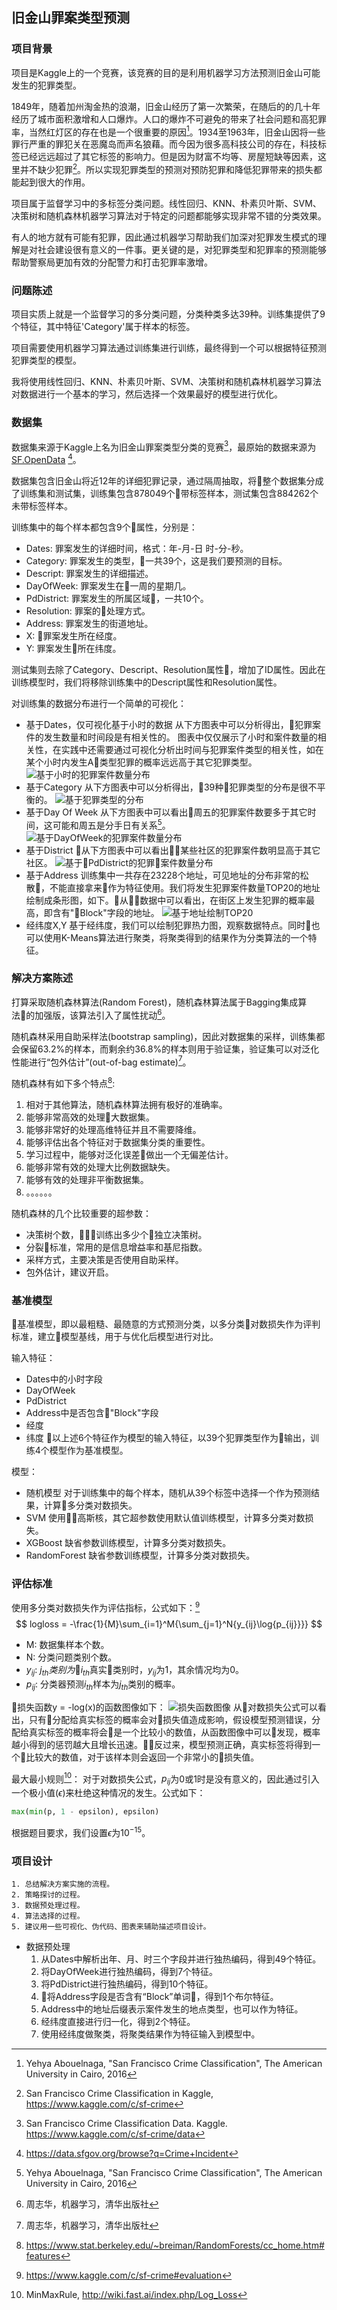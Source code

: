 ## 旧金山罪案类型预测

### 项目背景 
项目是Kaggle上的一个竞赛，该竞赛的目的是利用机器学习方法预测旧金山可能发生的犯罪类型。

1849年，随着加州淘金热的浪潮，旧金山经历了第一次繁荣，在随后的的几十年经历了城市面积激增和人口爆炸。人口的爆炸不可避免的带来了社会问题和高犯罪率，当然红灯区的存在也是一个很重要的原因[^1]。1934至1963年，旧金山因将一些罪行严重的罪犯关在恶魔岛而声名狼藉。而今因为很多高科技公司的存在，科技标签已经远远超过了其它标签的影响力。但是因为财富不均等、房屋短缺等因素，这里并不缺少犯罪[^2]。所以实现犯罪类型的预测对预防犯罪和降低犯罪带来的损失都能起到很大的作用。

[^1]: Yehya Abouelnaga, "San Francisco Crime Classification", The American University in Cairo, 2016
[^2]: San Francisco Crime Classification in Kaggle, https://www.kaggle.com/c/sf-crime

项目属于监督学习中的多标签分类问题。线性回归、KNN、朴素贝叶斯、SVM、决策树和随机森林机器学习算法对于特定的问题都能够实现非常不错的分类效果。

有人的地方就有可能有犯罪，因此通过机器学习帮助我们加深对犯罪发生模式的理解是对社会建设很有意义的一件事。更关键的是，对犯罪类型和犯罪率的预测能够帮助警察局更加有效的分配警力和打击犯罪率激增。

### 问题陈述
项目实质上就是一个监督学习的多分类问题，分类种类多达39种。训练集提供了9个特征，其中特征'Category'属于样本的标签。

项目需要使用机器学习算法通过训练集进行训练，最终得到一个可以根据特征预测犯罪类型的模型。

我将使用线性回归、KNN、朴素贝叶斯、SVM、决策树和随机森林机器学习算法对数据进行一个基本的学习，然后选择一个效果最好的模型进行优化。


### 数据集
数据集来源于Kaggle上名为旧金山罪案类型分类的竞赛[^3]，最原始的数据来源为[SF.OpenData](https://datasf.org/opendata/) [^4]。

数据集包含旧金山将近12年的详细犯罪记录，通过隔周抽取，将整个数据集分成了训练集和测试集，训练集包含878049个带标签样本，测试集包含884262个未带标签样本。

训练集中的每个样本都包含9个属性，分别是：
- Dates: 罪案发生的详细时间，格式：年-月-日 时-分-秒。
- Category: 罪案发生的类型，一共39个，这是我们要预测的目标。
- Descript: 罪案发生的详细描述。
- DayOfWeek: 罪案发生在一周的星期几。
- PdDistrict: 罪案发生的所属区域，一共10个。
- Resolution: 罪案的处理方式。
- Address: 罪案发生的街道地址。
- X: 罪案发生所在经度。
- Y: 罪案发生所在纬度。

测试集则去除了Category、Descript、Resolution属性，增加了ID属性。因此在训练模型时，我们将移除训练集中的Descript属性和Resolution属性。

对训练集的数据分布进行一个简单的可视化：
- 基于Dates，仅可视化基于小时的数据
从下方图表中可以分析得出，犯罪案件的发生数量和时间段是有相关性的。
图表中仅仅展示了小时和案件数量的相关性，在实践中还需要通过可视化分析出时间与犯罪案件类型的相关性，如在某个小时内发生A类型犯罪的概率远远高于其它犯罪类型。
![基于小时的犯罪案件数量分布](images/hours.png "基于小时的犯罪案件数量分布")
- 基于Category
从下方图表中可以分析得出，39种犯罪类型的分布是很不平衡的。
![基于犯罪类型的分布](images/Category.png)
- 基于Day Of Week
从下方图表中可以看出周五的犯罪案件数要多于其它时间，这可能和周五是分手日有关系[^1]。
![基于DayOfWeek的犯罪案件数量分布](images/DayOfWeek.png)
- 基于District
从下方图表中可以看出某些社区的犯罪案件数明显高于其它社区。
![基于PdDistrict的犯罪案件数量分布](images/PdDistrict.png)
- 基于Address
训练集中一共存在23228个地址，可见地址的分布非常的松散，不能直接拿来作为特征使用。我们将发生犯罪案件数量TOP20的地址绘制成条形图，如下。从数据中可以看出，在街区上发生犯罪的概率最高，即含有"Block"字段的地址。
![基于地址绘制TOP20](images/address.jpg)
- 经纬度X,Y
基于经纬度，我们可以绘制犯罪热力图，观察数据特点。同时也可以使用K-Means算法进行聚类，将聚类得到的结果作为分类算法的一个特征。


[^3]: San Francisco Crime Classification Data. Kaggle. https://www.kaggle.com/c/sf-crime/data
[^4]: https://data.sfgov.org/browse?q=Crime+Incident
[^5]: Junyang Li and Junyang Li, San Francisco Crime Classification
### 解决方案陈述

打算采取随机森林算法(Random Forest)，随机森林算法属于Bagging集成算法的加强版，该算法引入了属性扰动[^6]。

随机森林采用自助采样法(bootstrap sampling)，因此对数据集的采样，训练集都会保留63.2%的样本，而剩余约36.8%的样本则用于验证集，验证集可以对泛化性能进行“包外估计”(out-of-bag estimate)[^6]。

随机森林有如下多个特点[^7]:

1. 相对于其他算法，随机森林算法拥有极好的准确率。
1. 能够非常高效的处理大数据集。
1. 能够非常好的处理高维特征并且不需要降维。
1. 能够评估出各个特征对于数据集分类的重要性。
1. 学习过程中，能够对泛化误差做出一个无偏差估计。
1. 能够非常有效的处理大比例数据缺失。
1. 能够有效的处理非平衡数据集。
1. 。。。。。。

随机森林的几个比较重要的超参数：
- 决策树个数，训练出多少个独立决策树。
- 分裂标准，常用的是信息增益率和基尼指数。
- 采样方式，主要决策是否使用自助采样。
- 包外估计，建议开启。


[^6]: 周志华，机器学习，清华出版社
[^7]: https://www.stat.berkeley.edu/~breiman/RandomForests/cc_home.htm#features

### 基准模型
基准模型，即以最粗糙、最随意的方式预测分类，以多分类对数损失作为评判标准，建立模型基线，用于与优化后模型进行对比。

输入特征：
- Dates中的小时字段
- DayOfWeek
- PdDistrict
- Address中是否包含"Block"字段
- 经度
- 纬度
以上述6个特征作为模型的输入特征，以39个犯罪类型作为输出，训练4个模型作为基准模型。

模型：
- 随机模型
    对于训练集中的每个样本，随机从39个标签中选择一个作为预测结果，计算多分类对数损失。
- SVM
    使用高斯核，其它超参数使用默认值训练模型，计算多分类对数损失。
- XGBoost
    缺省参数训练模型，计算多分类对数损失。
- RandomForest
    缺省参数训练模型，计算多分类对数损失。

### 评估标准
使用多分类对数损失作为评估指标，公式如下：[^8]
$$ logloss = -\frac{1}{M}\sum_{i=1}^M{\sum_{j=1}^N{y_{ij}\log{p_{ij}}}} $$

- M: 数据集样本个数。
- N: 分类问题类别个数。
- $y_{ij}$: $j_{th}类别为$$i_{th}$真实类别时，$y_{ij}$为1，其余情况均为0。
- $p_{ij}$: 分类器预测$i_{th}$样本为$j_{th}$类别的概率。

损失函数y = -log(x)的函数图像如下：
![损失函数图像](images/-log(x).jpg)
从对数损失公式可以看出，只有分配给真实标签的概率会对损失值造成影响，假设模型预测错误，分配给真实标签的概率将会是一个比较小的数值，从函数图像中可以发现，概率越小得到的惩罚越大且增长迅速。反过来，模型预测正确，真实标签将得到一个比较大的数值，对于该样本则会返回一个非常小的损失值。

最大最小规则[^9]：
对于对数损失公式，$p_{ij}$为0或1时是没有意义的，因此通过引入一个极小值($\epsilon$)来杜绝这种情况的发生。公式如下：
```python
max(min(p, 1 - epsilon), epsilon)
```
根据题目要求，我们设置$\epsilon$为$10^{-15}$。

[^8]: https://www.kaggle.com/c/sf-crime#evaluation
[^9]: MinMaxRule, http://wiki.fast.ai/index.php/Log_Loss

### 项目设计
```
1. 总结解决方案实施的流程。
2. 策略探讨的过程。
3. 数据预处理过程。
4. 算法选择的过程。
5. 建议用一些可视化、伪代码、图表来辅助描述项目设计。
```

- 数据预处理
    1. 从Dates中解析出年、月、时三个字段并进行独热编码，得到49个特征。
    1. 将DayOfWeek进行独热编码，得到7个特征。
    1. 将PdDistrict进行独热编码，得到10个特征。
    1. 将Address字段是否含有“Block”单词，得到1个布尔特征。
    1. Address中的地址后缀表示案件发生的地点类型，也可以作为特征。
    1. 经纬度直接进行归一化，得到2个特征。
    1. 使用经纬度做聚类，将聚类结果作为特征输入到模型中。
    

